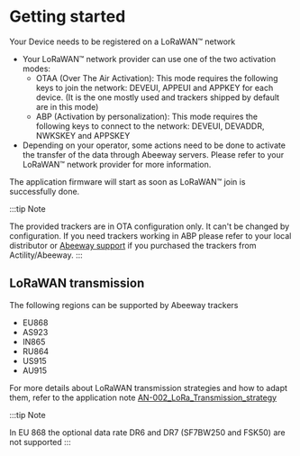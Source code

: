 # Getting started

Your Device needs to be registered on a LoRaWAN™ network

-   Your LoRaWAN™ network provider can use one of the two activation modes:
    -   OTAA (Over The Air Activation): This mode requires the following keys to join the network: DEVEUI, APPEUI and APPKEY for each device. (It is the one mostly used and trackers shipped by default are in this mode)
    -   ABP (Activation by personalization): This mode requires the following keys to connect to the network: DEVEUI, DEVADDR, NWKSKEY and APPSKEY
-   Depending on your operator, some actions need to be done to activate the transfer of the data through Abeeway servers. Please refer to your LoRaWAN™ network provider for more information.

The application firmware will start as soon as LoRaWAN™ join is successfully done.

:::tip Note

The provided trackers are in OTA configuration only. It can't be
changed by configuration. If you need trackers working in ABP please
refer to your local distributor or [Abeeway support](../../../../troubleshooting-support/faq.md) if you purchased
the trackers from Actility/Abeeway.
:::

## LoRaWAN transmission

The following regions can be supported by Abeeway trackers

-   EU868
-   AS923
-   IN865
-   RU864
-   US915
-   AU915

For more details about LoRaWAN transmission strategies and how to adapt them, refer to the
application note [AN-002_LoRa_Transmission_strategy](../../../../documentation-library/abeeway-trackers-documentation.md#application-notes)

:::tip Note

In EU 868 the optional data rate DR6 and DR7 (SF7BW250 and FSK50) are not supported
:::
